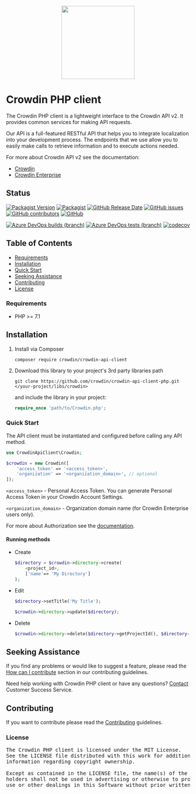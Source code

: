 [<p align="center"><img src="https://support.crowdin.com/assets/logos/crowdin-dark-symbol.png" data-canonical-src="https://support.crowdin.com/assets/logos/crowdin-dark-symbol.png" width="200" height="200" align="center"/></p>](https://crowdin.com)

# Crowdin PHP client

The Crowdin PHP client is a lightweight interface to the Crowdin API v2. It provides common services for making API requests.

Our API is a full-featured RESTful API that helps you to integrate localization into your development process. The endpoints that we use allow you to easily make calls to retrieve information and to execute actions needed.

For more about Crowdin API v2 see the documentation:
- [Crowdin](https://support.crowdin.com/api/v2/)
- [Crowdin Enterprise](https://support.crowdin.com/enterprise/api/)

## Status

[![Packagist Version](https://img.shields.io/packagist/v/crowdin/crowdin-api-client?cacheSeconds=3600)](https://packagist.org/packages/crowdin/crowdin-api-client)
[![Packagist](https://img.shields.io/packagist/dt/crowdin/crowdin-api-client?cacheSeconds=3600)](https://packagist.org/packages/crowdin/crowdin-api-client)
[![GitHub Release Date](https://img.shields.io/github/release-date/crowdin/crowdin-api-client-php?cacheSeconds=3600)](https://github.com/crowdin/crowdin-api-client-php/releases)
[![GitHub issues](https://img.shields.io/github/issues/crowdin/crowdin-api-client-php?cacheSeconds=3600)](https://github.com/crowdin/crowdin-api-client-php/issues)
[![GitHub contributors](https://img.shields.io/github/contributors/crowdin/crowdin-api-client-php?cacheSeconds=3600)](https://github.com/crowdin/crowdin-api-client-php/graphs/contributors)
[![GitHub](https://img.shields.io/github/license/crowdin/crowdin-api-client-php?cacheSeconds=3600)](https://github.com/crowdin/crowdin-api-client-php/blob/master/LICENSE)


[![Azure DevOps builds (branch)](https://img.shields.io/azure-devops/build/crowdin/crowdin-api-client-php/15/master?logo=azure-pipelines&cacheSeconds=800)](https://dev.azure.com/crowdin/crowdin-api-client-php/_build/latest?definitionId=15&branchName=master)
[![Azure DevOps tests (branch)](https://img.shields.io/azure-devops/tests/crowdin/crowdin-api-client-php/16/master?cacheSeconds=800)](https://dev.azure.com/crowdin/crowdin-api-client-php/_build/latest?definitionId=15&branchName=master)
[![codecov](https://codecov.io/gh/crowdin/crowdin-api-client-php/branch/master/graph/badge.svg)](https://codecov.io/gh/crowdin/crowdin-api-client-php)

## Table of Contents
* [Requirements](#requirements)
* [Installation](#installation)
* [Quick Start](#quick-start)
* [Seeking Assistance](#seeking-assistance)
* [Contributing](#contributing)
* [License](#license)

### Requirements

* PHP >= 7.1

## Installation

1. Install via Composer

    `composer require crowdin/crowdin-api-client`

2. Download this library to your project's 3rd party libraries path

    ```
    git clone https://github.com/crowdin/crowdin-api-client-php.git </your-project/libs/crowdin>
    ```

    and include the library in your project:

    ```php
    require_once 'path/to/Crowdin.php';
    ```

### Quick Start

The API client must be instantiated and configured before calling any API method.

```php
use CrowdinApiClient\Crowdin;

$crowdin = new Crowdin([
    'access_token' => '<access_token>',
    'organization' => '<organization_domain>', // optional
]);
```

`<access_token>` - Personal Access Token. You can generate Personal Access Token in your Crowdin Account Settings.

`<organization_domain>` - Organization domain name (for Crowdin Enterprise users only).

For more about Authorization see the [documentation](https://support.crowdin.com/api/v2/#section/Introduction/Authorization).

#### Running methods

* Create
    ```php
    $directory = $crowdin->directory->create(
        <project_id>, 
        ['name'=> 'My Directory']
    );
    ```

* Edit
    ```php
    $directory->setTitle('My Title');

    $crowdin->directory->update($directory);
    ```

* Delete
    ```php
    $crowdin->directory->delete($directory->getProjectId(), $directory->getId());
    ```

## Seeking Assistance

If you find any problems or would like to suggest a feature, please read the [How can I contribute](/CONTRIBUTING.md#how-can-i-contribute) section in our contributing guidelines.

Need help working with Crowdin PHP client or have any questions? [Contact](https://crowdin.com/contacts) Customer Success Service.

## Contributing

If you want to contribute please read the [Contributing](/CONTRIBUTING.md) guidelines.

### License
<pre>
The Crowdin PHP client is licensed under the MIT License.
See the LICENSE file distributed with this work for additional
information regarding copyright ownership.

Except as contained in the LICENSE file, the name(s) of the above copyright
holders shall not be used in advertising or otherwise to promote the sale,
use or other dealings in this Software without prior written authorization.
</pre>
